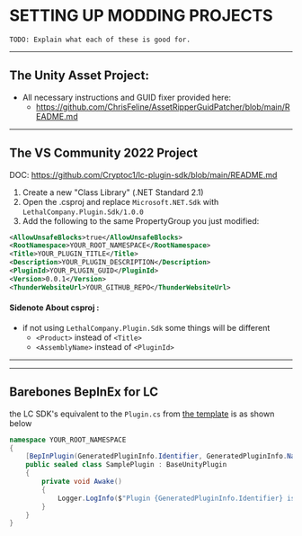 # SETTING UP MODDING PROJECTS

	TODO: Explain what each of these is good for.
---
## The Unity Asset Project:
- All necessary instructions and GUID fixer provided here: 
	- https://github.com/ChrisFeline/AssetRipperGuidPatcher/blob/main/README.md
  
---
## The VS Community 2022 Project
DOC: https://github.com/Cryptoc1/lc-plugin-sdk/blob/main/README.md 
1. Create a new "Class Library" (.NET Standard 2.1)
2. Open the .csproj and replace `Microsoft.NET.Sdk` with `LethalCompany.Plugin.Sdk/1.0.0`
3. Add the following to the same PropertyGroup you just modified:

```xml
<AllowUnsafeBlocks>true</AllowUnsafeBlocks>
<RootNamespace>YOUR_ROOT_NAMESPACE</RootNamespace>
<Title>YOUR_PLUGIN_TITLE</Title>
<Description>YOUR_PLUGIN_DESCRIPTION</Description>
<PluginId>YOUR_PLUGIN_GUID</PluginId>
<Version>0.0.1</Version>
<ThunderWebsiteUrl>YOUR_GITHUB_REPO</ThunderWebsiteUrl>
```
#### Sidenote About csproj :
- if not using `LethalCompany.Plugin.Sdk` some things will be different
	- `<Product>` instead of `<Title>`
	- `<AssemblyName>` instead of `<PluginId>`
  
---
---
## Barebones BepInEx for LC
the LC SDK's equivalent to the `Plugin.cs` from [the template](https://github.com/LethalCompany/LethalCompanyTemplate/blob/main/LethalCompanyTemplate/Plugin.cs) is as shown below
```cs
namespace YOUR_ROOT_NAMESPACE
{
	[BepInPlugin(GeneratedPluginInfo.Identifier, GeneratedPluginInfo.Name, GeneratedPluginInfo.Version)]
	public sealed class SamplePlugin : BaseUnityPlugin
	{
		private void Awake()
		{
			Logger.LogInfo($"Plugin {GeneratedPluginInfo.Identifier} is loaded!");
		}
	}
}
```